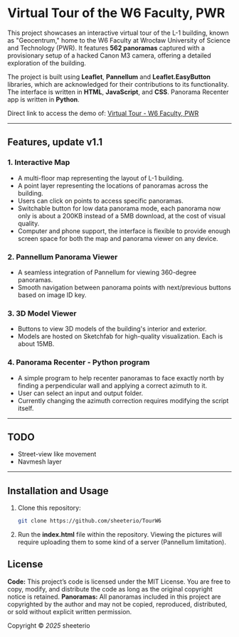 # Virtual Tour of the W6 Faculty, PWR

This project showcases an interactive virtual tour of the L-1 building, known as "Geocentrum," home to the W6 Faculty at Wrocław University of Science and Technology (PWR). It features **562 panoramas** captured with a provisionary setup of a hacked Canon M3 camera, offering a detailed exploration of the building. 

The project is built using **Leaflet**, **Pannellum** and **Leaflet.EasyButton** libraries, which are acknowledged for their contributions to its functionality. The interface is written in **HTML**, **JavaScript**, and **CSS**. Panorama Recenter app is written in **Python**.

Direct link to access the demo of: [Virtual Tour - W6 Faculty, PWR](https://sheeterio.github.io/TourW6/)

---

## Features, update v1.1

### 1. Interactive Map
- A multi-floor map representing the layout of L-1 building.
- A point layer representing the locations of panoramas across the building.
- Users can click on points to access specific panoramas.
- Switchable button for low data panorama mode, each panorama now only is about a 200KB instead of a 5MB download, at the cost of visual quality.
- Computer and phone support, the interface is flexible to provide enough screen space for both the map and panorama viewer on any device.

### 2. Pannellum Panorama Viewer
- A seamless integration of Pannellum for viewing 360-degree panoramas.
- Smooth navigation between panorama points with next/previous buttons based on image ID key.

### 3. 3D Model Viewer
- Buttons to view 3D models of the building's interior and exterior.
- Models are hosted on Sketchfab for high-quality visualization. Each is about 15MB.

### 4. Panorama Recenter - Python program
- A simple program to help recenter panoramas to face exactly north by finding a perpendicular wall and applying a correct azimuth to it.
- User can select an input and output folder.
- Currently changing the azimuth correction requires modifying the script itself.

---

## TODO
- Street-view like movement
- Navmesh layer

---

## Installation and Usage

1. Clone this repository:
   ```bash
   git clone https://github.com/sheeterio/TourW6
   ```
2. Run the **index.html** file within the repository. Viewing the pictures will require uploading them to some kind of a server (Pannellum limitation).

## License

**Code:** This project’s code is licensed under the MIT License. You are free to copy, modify, and distribute the code as long as the original copyright notice is retained.
**Panoramas:** All panoramas included in this project are copyrighted by the author and may not be copied, reproduced, distributed, or sold without explicit written permission.

Copyright © *2025* sheeterio